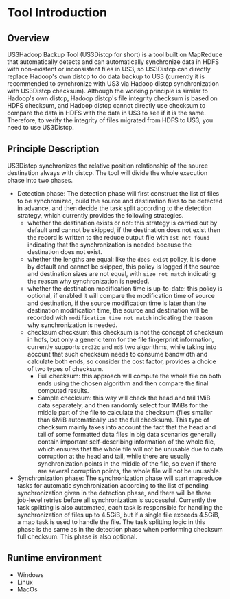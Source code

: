 # Tool Introduction

## Overview

US3Hadoop Backup Tool (US3Distcp for short) is a tool built on MapReduce that automatically detects and can automatically synchronize data in HDFS with non-existent or inconsistent files in US3, so US3Distcp can directly replace Hadoop's own distcp to do data backup to US3 (currently it is recommended to synchronize with US3 via Hadoop distcp synchronization with US3Distcp checksum). Although the working principle is similar to Hadoop's own distcp, Hadoop distcp's file integrity checksum is based on HDFS checksum, and Hadoop distcp cannot directly use checksum to compare the data in HDFS with the data in US3 to see if it is the same. Therefore, to verify the integrity of files migrated from HDFS to US3, you need to use US3Distcp.

## Principle Description

US3Distcp synchronizes the relative position relationship of the source destination always with distcp. The tool will divide the whole execution phase into two phases.

- Detection phase: The detection phase will first construct the list of files to be synchronized, build the source and destination files to be detected in advance, and then decide the task split according to the detection strategy, which currently provides the following strategies.
  - whether the destination exists or not: this strategy is carried out by default and cannot be skipped, if the destination does not exist then the record is written to the reduce output file with `dst not found` indicating that the synchronization is needed because the destination does not exist.
  - whether the lengths are equal: like the `does exist` policy, it is done by default and cannot be skipped, this policy is logged if the source and destination sizes are not equal, with `size not match` indicating the reason why synchronization is needed.
  - whether the destination modification time is up-to-date: this policy is optional, if enabled it will compare the modification time of source and destination, if the source modification time is later than the destination modification time, the source and destination will be recorded with `modification time not match` indicating the reason why synchronization is needed.
  - checksum checksum: this checksum is not the concept of checksum in hdfs, but only a generic term for the file fingerprint information, currently supports `crc32c` and `md5` two algorithms, while taking into account that such checksum needs to consume bandwidth and calculate both ends, so consider the cost factor, provides a choice of two types of checksum.
    - Full checksum: this approach will compute the whole file on both ends using the chosen algorithm and then compare the final computed results.
    - Sample checksum: this way will check the head and tail 1MiB data separately, and then randomly select four 1MiBs for the middle part of the file to calculate the checksum (files smaller than 6MiB automatically use the full checksum). This type of checksum mainly takes into account the fact that the head and tail of some formatted data files in big data scenarios generally contain important self-describing information of the whole file, which ensures that the whole file will not be unusable due to data corruption at the head and tail, while there are usually synchronization points in the middle of the file, so even if there are several corruption points, the whole file will not be unusable.
- Synchronization phase: The synchronization phase will start mapreduce tasks for automatic synchronization according to the list of pending synchronization given in the detection phase, and there will be three job-level retries before all synchronization is successful. Currently the task splitting is also automated, each task is responsible for handling the synchronization of files up to 4.5GiB, but if a single file exceeds 4.5GiB, a map task is used to handle the file. The task splitting logic in this phase is the same as in the detection phase when performing checksum full checksum. This phase is also optional.

## Runtime environment

- Windows
- Linux
- MacOs


